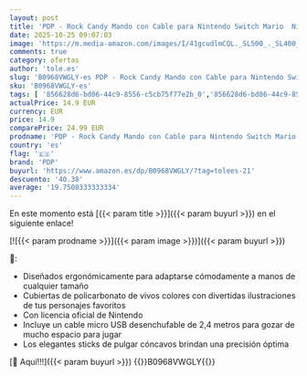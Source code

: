 ```yaml
---
layout: post
title: 'PDP - Rock Candy Mando con Cable para Nintendo Switch Mario  Nintendo Switch '
date: 2025-10-25 09:07:03
image: 'https://m.media-amazon.com/images/I/41gcudlmCQL._SL500_._SL400_.jpg'
comments: true
category: ofertas
author: 'tole.es'
slug: 'B0968VWGLY-es PDP - Rock Candy Mando con Cable para Nintendo Switch...'
sku: 'B0968VWGLY-es'
tags: [ '856628d6-bd06-44c9-8556-c5cb75f77e2b_0','856628d6-bd06-44c9-8556-c5cb75f77e2b_3701','856628d6-bd06-44c9-8556-c5cb75f77e2b_401','856628d6-bd06-44c9-8556-c5cb75f77e2b_5701','856628d6-bd06-44c9-8556-c5cb75f77e2b_8201','Accesorios','Accesorios para Nintendo Switch','Accesorios para PS4, Xbox One y Nintendo Switch','Arborist Merchandising Root','CML-Gaming','Gaming All','Hardware y juegos para Nintendo Switch','Mandos para Nintendo Switch','Material escolar y educativo','Oficina y papelería','Recursos para planes de estudio escolares','Recursos para planes de estudios de geografía','Self Service','Special Features Stores','Tienda de consolas y videojuegos infantiles','Videojuegos','nintendo','pdp','🇪🇸', ]
actualPrice: 14.9 EUR
currency: EUR
price: 14.9
comparePrice: 24.99 EUR
prodname: 'PDP - Rock Candy Mando con Cable para Nintendo Switch Mario  Nintendo Switch '
country: 'es'
flag: '🇪🇸'
brand: 'PDP'
buyurl: 'https://www.amazon.es/dp/B0968VWGLY/?tag=tolees-21'
descuento: '40.38'
average: '19.7508333333334'
---
```


En este momento está [{{< param title >}}]({{< param buyurl >}}) en el siguiente enlace!

[![{{< param prodname >}}]({{< param image >}})]({{< param buyurl >}})

🔎:

- Diseñados ergonómicamente para adaptarse cómodamente a manos de cualquier tamaño
- Cubiertas de policarbonato de vivos colores con divertidas ilustraciones de tus personajes favoritos
- Con licencia oficial de Nintendo
- Incluye un cable micro USB desenchufable de 2,4 metros para gozar de mucho espacio para jugar
- Los elegantes sticks de pulgar cóncavos brindan una precisión óptima

[🛒 Aquí!!!]({{< param buyurl >}})
{{<world>}}B0968VWGLY{{</world>}}
